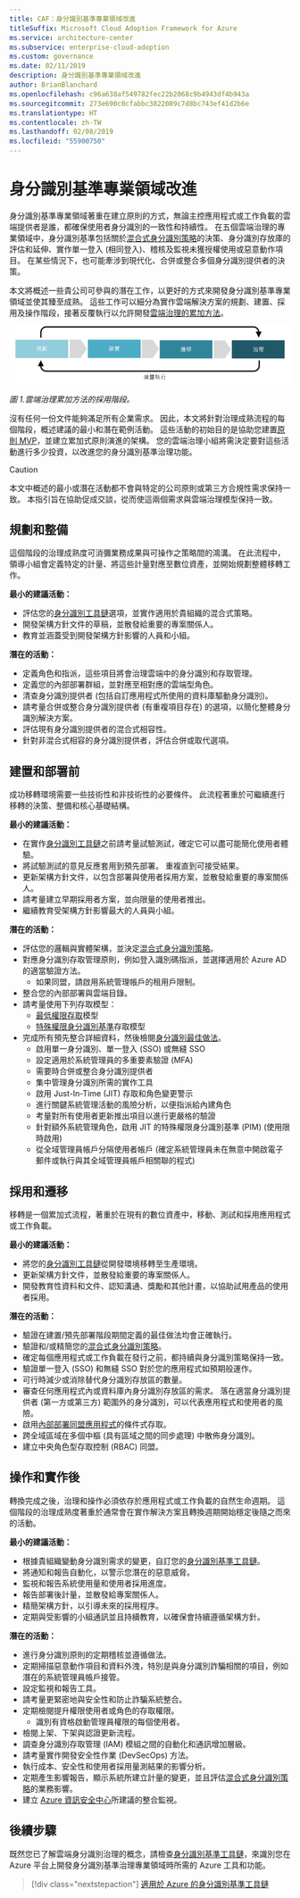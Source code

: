 ```yaml
---
title: CAF：身分識別基準專業領域改進
titleSuffix: Microsoft Cloud Adoption Framework for Azure
ms.service: architecture-center
ms.subservice: enterprise-cloud-adoption
ms.custom: governance
ms.date: 02/11/2019
description: 身分識別基準專業領域改進
author: BrianBlanchard
ms.openlocfilehash: c96a638af549782fec22b2068c9b4943df4b943a
ms.sourcegitcommit: 273e690c0cfabbc3822089c7d8bc743ef41d2b6e
ms.translationtype: HT
ms.contentlocale: zh-TW
ms.lasthandoff: 02/08/2019
ms.locfileid: "55900750"
---
```

# <a name="identity-baseline-discipline-improvement"></a>身分識別基準專業領域改進

身分識別基準專業領域著重在建立原則的方式，無論主控應用程式或工作負載的雲端提供者是誰，都確保使用者身分識別的一致性和持續性。 在五個雲端治理的專業領域中，身分識別基準包括關於[混合式身分識別策略](../../decision-guides/identity/overview.md)的決策、身分識別存放庫的評估和延伸、實作單一登入 (相同登入)、稽核及監視未獲授權使用或惡意動作項目。 在某些情況下，也可能牽涉到現代化、合併或整合多個身分識別提供者的決策。

本文將概述一些貴公司可參與的潛在工作，以更好的方式來開發身分識別基準專業領域並使其臻至成熟。 這些工作可以細分為實作雲端解決方案的規劃、建置、採用及操作階段，接著反覆執行以允許開發[雲端治理的累加方法](../journeys/overview.md#an-incremental-approach-to-cloud-governance)。

![四個採用階段](../../_images/adoption-phases.png)

*圖 1.雲端治理累加方法的採用階段。*

沒有任何一份文件能夠滿足所有企業需求。 因此，本文將針對治理成熟流程的每個階段，概述建議的最小和潛在範例活動。 這些活動的初始目的是協助您建置[原則 MVP](../journeys/overview.md#an-incremental-approach-to-cloud-governance)，並建立累加式原則演進的架構。 您的雲端治理小組將需決定要對這些活動進行多少投資，以改進您的身分識別基準治理功能。

> [!CAUTION]
> 本文中概述的最小或潛在活動都不會與特定的公司原則或第三方合規性需求保持一致。 本指引旨在協助促成交談，從而使這兩個需求與雲端治理模型保持一致。

## <a name="planning-and-readiness"></a>規劃和整備

這個階段的治理成熟度可消彌業務成果與可操作之策略間的鴻溝。 在此流程中，領導小組會定義特定的計量、將這些計量對應至數位資產，並開始規劃整體移轉工作。

**最小的建議活動：**

* 評估您的[身分識別工具鏈](toolchain.md)選項，並實作適用於貴組織的混合式策略。
* 開發架構方針文件的草稿，並散發給重要的專案關係人。
* 教育並涵蓋受到開發架構方針影響的人員和小組。

**潛在的活動：**

* 定義角色和指派，這些項目將會治理雲端中的身分識別和存取管理。
* 定義您的內部部署群組，並對應至相對應的雲端型角色。
* 清查身分識別提供者 (包括自訂應用程式所使用的資料庫驅動身分識別)。
* 請考量合併或整合身分識別提供者 (有重複項目存在) 的選項，以簡化整體身分識別解決方案。
* 評估現有身分識別提供者的混合式相容性。
* 針對非混合式相容的身分識別提供者，評估合併或取代選項。

## <a name="build-and-pre-deployment"></a>建置和部署前

成功移轉環境需要一些技術性和非技術性的必要條件。 此流程著重於可繼續進行移轉的決策、整備和核心基礎結構。

**最小的建議活動：**

* 在實作[身分識別工具鏈](toolchain.md)之前請考量試驗測試，確定它可以盡可能簡化使用者體驗。
* 將試驗測試的意見反應套用到預先部署。 重複直到可接受結果。
* 更新架構方針文件，以包含部署與使用者採用方案，並散發給重要的專案關係人。
* 請考量建立早期採用者方案，並向限量的使用者推出。
* 繼續教育受架構方針影響最大的人員與小組。

**潛在的活動：**

* 評估您的邏輯與實體架構，並決定[混合式身分識別策略](../../decision-guides/identity/overview.md)。
* 對應身分識別存取管理原則，例如登入識別碼指派，並選擇適用於 Azure AD 的適當驗證方法。
  * 如果同盟，請啟用系統管理帳戶的租用戶限制。
* 整合您的內部部署與雲端目錄。
* 請考量使用下列存取模型：
  * [最低權限存取](/windows-server/identity/ad-ds/plan/security-best-practices/implementing-least-privilege-administrative-models)模型
  * [特殊權限身分識別基準](/azure/active-directory/privileged-identity-management/pim-configure)存取模型
* 完成所有預先整合詳細資料，然後檢閱[身分識別最佳做法](/azure/security/azure-security-identity-management-best-practices)。
  * 啟用單一身分識別、單一登入 (SSO) 或無縫 SSO
  * 設定適用於系統管理員的多重要素驗證 (MFA)
  * 需要時合併或整合身分識別提供者
  * 集中管理身分識別所需的實作工具
  * 啟用 Just-In-Time (JIT) 存取和角色變更警示
  * 進行關鍵系統管理活動的風險分析，以便指派給內建角色
  * 考量對所有使用者更新推出項目以進行更嚴格的驗證
  * 針對額外系統管理角色，啟用 JIT 的特殊權限身分識別基準 (PIM) (使用限時啟用)
  * 從全域管理員帳戶分隔使用者帳戶 (確定系統管理員未在無意中開啟電子郵件或執行與其全域管理員帳戶相關聯的程式)

## <a name="adopt-and-migrate"></a>採用和遷移

移轉是一個累加式流程，著重於在現有的數位資產中，移動、測試和採用應用程式或工作負載。

**最小的建議活動：**

* 將您的[身分識別工具鏈](toolchain.md)從開發環境移轉至生產環境。
* 更新架構方針文件，並散發給重要的專案關係人。
* 開發教育性資料和文件、認知溝通、獎勵和其他計畫，以協助試用產品的使用者採用。

**潛在的活動：**

* 驗證在建置/預先部署階段期間定義的最佳做法均會正確執行。
* 驗證和/或精簡您的[混合式身分識別策略](../../decision-guides/identity/overview.md)。
* 確定每個應用程式或工作負載在發行之前，都持續與身分識別策略保持一致。
* 驗證單一登入 (SSO) 和無縫 SSO 對於您的應用程式如預期般運作。
* 可行時減少或消除替代身分識別存放區的數量。
* 審查任何應用程式內或資料庫內身分識別存放區的需求。 落在適當身分識別提供者 (第一方或第三方) 範圍外的身分識別，可以代表應用程式和使用者的風險。
* 啟用[內部部署同盟應用程式](/azure/active-directory/active-directory-device-registration-on-premises-setup)的條件式存取。
* 跨全域區域在多個中樞 (具有區域之間的同步處理) 中散佈身分識別。
* 建立中央角色型存取控制 (RBAC) 同盟。

## <a name="operate-and-post-implementation"></a>操作和實作後

轉換完成之後，治理和操作必須依存於應用程式或工作負載的自然生命週期。 這個階段的治理成熟度著重於通常會在實作解決方案且轉換週期開始穩定後隨之而來的活動。

**最小的建議活動：**

* 根據貴組織變動身分識別需求的變更，自訂您的[身分識別基準工具鏈](toolchain.md)。
* 將通知和報告自動化，以警示您潛在的惡意威脅。
* 監視和報告系統使用量和使用者採用進度。
* 報告部署後計量，並散發給專案關係人。
* 精簡架構方針，以引導未來的採用程序。
* 定期與受影響的小組通訊並且持續教育，以確保會持續遵循架構方針。

**潛在的活動：**

* 進行身分識別原則的定期稽核並遵循做法。
* 定期掃描惡意動作項目和資料外洩，特別是與身分識別詐騙相關的項目，例如潛在的系統管理員帳戶接管。
* 設定監視和報告工具。
* 請考量更緊密地與安全性和防止詐騙系統整合。
* 定期檢閱提升權限使用者或角色的存取權限。
  * 識別有資格啟動管理員權限的每個使用者。
* 檢閱上架、下架與認證更新流程。
* 調查身分識別存取管理 (IAM) 模組之間的自動化和通訊增加層級。
* 請考量實作開發安全性作業 (DevSecOps) 方法。
* 執行成本、安全性和使用者採用量測結果的影響分析。
* 定期產生影響報告，顯示系統所建立計量的變更，並且評估[混合式身分識別策略](../../decision-guides/identity/overview.md)的業務影響。
* 建立 [Azure 資訊安全中心](/azure/security-center/security-center-intro)所建議的整合監視。

## <a name="next-steps"></a>後續步驟

既然您已了解雲端身分識別治理的概念，請檢查[身分識別基準工具鏈](toolchain.md)，來識別您在 Azure 平台上開發身分識別基準治理專業領域時所需的 Azure 工具和功能。

> [!div class="nextstepaction"]
> [適用於 Azure 的身分識別基準工具鏈](toolchain.md)